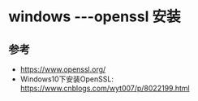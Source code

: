 #  windows ---openssl 安装




## 参考
- https://www.openssl.org/
- Windows10下安装OpenSSL: https://www.cnblogs.com/wyt007/p/8022199.html
